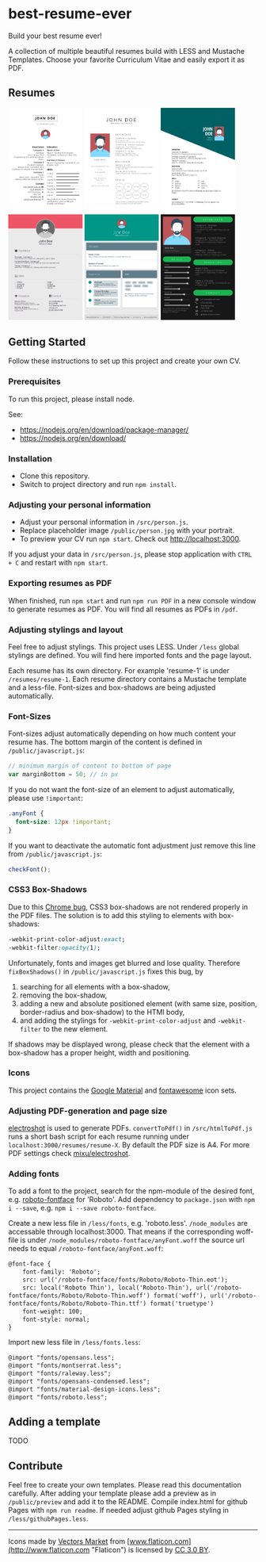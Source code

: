 # best-resume-ever

Build your best resume ever!

A collection of multiple beautiful resumes build with LESS and Mustache Templates. Choose your favorite Curriculum Vitae and easily export it as PDF.

## Resumes

<a href="public/preview/resume-1.png"><img src="public/preview/resume-1.png" width="150"/></a>
<a href="public/preview/resume-2.png"><img src="public/preview/resume-2.png" width="150"/></a>
<a href="public/preview/resume-3.png"><img src="public/preview/resume-3.png" width="150"/></a>
<a href="public/preview/resume-4.png"><img src="public/preview/resume-4.png" width="150"/></a>
<a href="public/preview/resume-5.png"><img src="public/preview/resume-5.png" width="150"/></a>
<a href="public/preview/resume-6.png"><img src="public/preview/resume-6.png" width="150"/></a>

## Getting Started

Follow these instructions to set up this project and create your own CV.

### Prerequisites

To run this project, please install node.

See:
- https://nodejs.org/en/download/package-manager/
- https://nodejs.org/en/download/

### Installation

- Clone this repository.
- Switch to project directory and run `npm install`.

### Adjusting your personal information

- Adjust your personal information in `/src/person.js`.
- Replace placeholder image `/public/person.jpg` with your portrait.
- To preview your CV run `npm start`. Check out <http://localhost:3000>.

If you adjust your data in `/src/person.js`, please stop application with `CTRL + C` and restart with `npm start`.

### Exporting resumes as PDF

When finished, run `npm start` and run `npm run PDF` in a new console window to generate resumes as PDF. You will find all resumes as PDFs in `/pdf`.

### Adjusting stylings and layout

Feel free to adjust stylings. This project uses LESS. Under `/less` global stylings are defined. You will find here imported fonts and the page layout.

Each resume has its own directory. For example 'resume-1' is under `/resumes/resume-1`. Each resume directory contains a Mustache template and a less-file. Font-sizes and box-shadows are being adjusted automatically.

### Font-Sizes

Font-sizes adjust automatically depending on how much content your resume has. The bottom margin of the content is defined in `/public/javascript.js`:

```javascript
// minimum margin of content to bottom of page
var marginBottom = 50; // in px
```

If you do not want the font-size of an element to adjust automatically, please use `!important`:

```css
.anyFont {
  font-size: 12px !important;
}
```

If you want to deactivate the automatic font adjustment just remove this line from `/public/javascript.js`:

```javascript
checkFont();
```

### CSS3 Box-Shadows

Due to this [Chrome bug](http://stackoverflow.com/questions/13975198/text-shadow-and-box-shadow-while-printing-chrome), CSS3 box-shadows are not rendered properly in the PDF files. The solution is to add this styling to elements with box-shadows:

```css
-webkit-print-color-adjust:exact;
-webkit-filter:opacity(1);
```

Unfortunately, fonts and images get blurred and lose quality. Therefore `fixBoxShadows()` in `/public/javascript.js` fixes this bug, by

1. searching for all elements with a box-shadow,
2. removing the box-shadow,
3. adding a new and absolute positioned element (with same size, position, border-radius and box-shadow) to the HTMl body,
4. and adding the stylings for `-webkit-print-color-adjust` and `-webkit-filter` to the new element.

If shadows may be displayed wrong, please check that the element with a box-shadow has a proper height, width and positioning.

### Icons

This project contains the [Google Material](https://material.io/icons/) and [fontawesome](http://fontawesome.io/icons/) icon sets.

### Adjusting PDF-generation and page size

[electroshot](https://github.com/mixu/electroshot) is used to generate PDFs. `convertToPdf()` in `/src/htmlToPdf.js` runs a short bash script for each resume running under `localhost:3000/resumes/resume-X`. By default the PDF size is A4. For more PDF settings check [mixu/electroshot](https://github.com/mixu/electroshot).

### Adding fonts

To add a font to the project, search for the npm-module of the desired font, e.g. [roboto-fontface](https://www.npmjs.com/package/roboto-fontface) for 'Roboto'. Add dependency to `package.json` with `npm i --save`, e.g. `npm i --save roboto-fontface`.

Create a new less file in `/less/fonts`, e.g. 'roboto.less'. `/node_modules` are accessable through localhost:3000. That means if the corresponding woff-file is under `/node_modules/roboto-fontface/anyFont.woff` the source url needs to equal `/roboto-fontface/anyFont.woff`:

```less
@font-face {
    font-family: 'Roboto';
    src: url('/roboto-fontface/fonts/Roboto/Roboto-Thin.eot');
    src: local('Roboto Thin'), local('Roboto-Thin'), url('/roboto-fontface/fonts/Roboto/Roboto-Thin.woff') format('woff'), url('/roboto-fontface/fonts/Roboto/Roboto-Thin.ttf') format('truetype')
    font-weight: 100;
    font-style: normal;
}
```

Import new less file in `/less/fonts.less`:

```less
@import "fonts/opensans.less";
@import "fonts/montserrat.less";
@import "fonts/raleway.less";
@import "fonts/opensans-condensed.less";
@import "fonts/material-design-icons.less";
@import "fonts/roboto.less";
```

## Adding a template

TODO

## Contribute

Feel free to create your own templates. Please read this documentation carefully. After adding your template please add a preview as in `/public/preview` and add it to the README. Compile index.html for github Pages with `npm run readme`. If needed adjust github Pages styling in `/less/githubPages.less`.

--------------------------------------------------------------------------------

Icons made by [Vectors Market](http://www.flaticon.com/authors/vectors-market "Vectors Market") from [www.flaticon.com](http://www.flaticon.com "Flaticon") is licensed by [CC 3.0 BY](http://creativecommons.org/licenses/by/3.0/ "Creative Commons BY 3.0").
